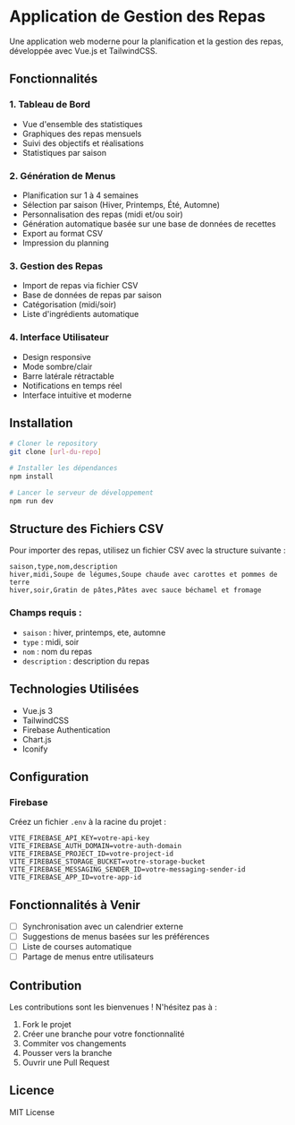 # Application de Gestion des Repas

Une application web moderne pour la planification et la gestion des repas, développée avec Vue.js et TailwindCSS.

## Fonctionnalités

### 1. Tableau de Bord
- Vue d'ensemble des statistiques
- Graphiques des repas mensuels
- Suivi des objectifs et réalisations
- Statistiques par saison

### 2. Génération de Menus
- Planification sur 1 à 4 semaines
- Sélection par saison (Hiver, Printemps, Été, Automne)
- Personnalisation des repas (midi et/ou soir)
- Génération automatique basée sur une base de données de recettes
- Export au format CSV
- Impression du planning

### 3. Gestion des Repas
- Import de repas via fichier CSV
- Base de données de repas par saison
- Catégorisation (midi/soir)
- Liste d'ingrédients automatique

### 4. Interface Utilisateur
- Design responsive
- Mode sombre/clair
- Barre latérale rétractable
- Notifications en temps réel
- Interface intuitive et moderne

## Installation

```bash
# Cloner le repository
git clone [url-du-repo]

# Installer les dépendances
npm install

# Lancer le serveur de développement
npm run dev
```

## Structure des Fichiers CSV

Pour importer des repas, utilisez un fichier CSV avec la structure suivante :

```csv
saison,type,nom,description
hiver,midi,Soupe de légumes,Soupe chaude avec carottes et pommes de terre
hiver,soir,Gratin de pâtes,Pâtes avec sauce béchamel et fromage
```

### Champs requis :
- `saison` : hiver, printemps, ete, automne
- `type` : midi, soir
- `nom` : nom du repas
- `description` : description du repas

## Technologies Utilisées

- Vue.js 3
- TailwindCSS
- Firebase Authentication
- Chart.js
- Iconify

## Configuration

### Firebase

Créez un fichier `.env` à la racine du projet :

```env
VITE_FIREBASE_API_KEY=votre-api-key
VITE_FIREBASE_AUTH_DOMAIN=votre-auth-domain
VITE_FIREBASE_PROJECT_ID=votre-project-id
VITE_FIREBASE_STORAGE_BUCKET=votre-storage-bucket
VITE_FIREBASE_MESSAGING_SENDER_ID=votre-messaging-sender-id
VITE_FIREBASE_APP_ID=votre-app-id
```

## Fonctionnalités à Venir

- [ ] Synchronisation avec un calendrier externe
- [ ] Suggestions de menus basées sur les préférences
- [ ] Liste de courses automatique
- [ ] Partage de menus entre utilisateurs

## Contribution

Les contributions sont les bienvenues ! N'hésitez pas à :
1. Fork le projet
2. Créer une branche pour votre fonctionnalité
3. Commiter vos changements
4. Pousser vers la branche
5. Ouvrir une Pull Request

## Licence

MIT License

